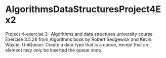 # AlgorithmsDataStructuresProject4Ex2
Project 4-exercise 2- Algorithms and data structures university course 
Exercise 3.5.28 from Algorithms book by Robert Sedgewick and Kevin Wayne.
UniQueue. Create a data type that is a queue, except that an element may only 
be inserted the queue once.
